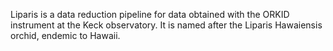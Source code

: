 Liparis is a data reduction pipeline for data obtained with the ORKID instrument at the Keck observatory. It is named after the Liparis Hawaiensis orchid, endemic to Hawaii. 
